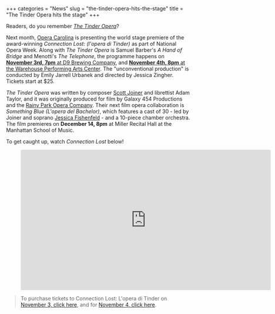 +++
categories = "News"
slug = "the-tinder-opera-hits-the-stage"
title = "The Tinder Opera hits the stage"
+++

Readers, do you remember [*The Tinder Opera*](/has-everyone-seen-the-tinder-opera/)? 

Next month, [Opera Carolina](/scene/companies/opera-carolina/) is presenting the world stage premiere of the award-winning *Connection Lost: (l'opera di Tinder)* as part of National Opera Week. Along with *The Tinder Opera* is Samuel Barber's *A Hand of Bridge* and Menotti's *The Telephone*, the programme happens on [**November 3rd, 7pm** at D9 Brewing Company](https://www.eventbrite.com/e/the-tinder-opera-tickets-28368179990), and [**November 4th, 8pm** at the Warehouse Performing Arts Center](https://search.seatyourself.biz/webstore/webstore.html?domain=warehousepac&event). The "unconventional production" is conducted by Emily Jarrell Urbanek and directed by Jessica Zingher. Tickets start at $25.

*The Tinder Opera* was written by composer [Scott Joiner](/scene/people/scott-joiner/) and librettist Adam Taylor, and it was originally produced for film by Galaxy 454 Productions and the [Rainy Park Opera Company](http://www.therainyparkopera.com/). Their next film opera collaboration is *Something Blue (L'opera del Bachelor)*, which features a cast of 30 - led by Joiner and soprano [Jessica Fishenfeld](/scene/people/jessica-fishenfeld/) - and a 10-piece chamber orchestra. The film premieres on **December 14, 8pm** at Miller Recital Hall at the Manhattan School of Music.

To get caught up, watch *Connection Lost* below!

<figure data-type="video">
<iframe width="680" height="382" src="https://www.youtube.com/embed/imvYwZjJX0Q" frameborder="0" allowfullscreen></iframe>
</figure>

>To purchase tickets to Connection Lost: L'opera di Tinder on [November 3, click here](https://www.eventbrite.com/e/the-tinder-opera-tickets-28368179990), and for [November 4, click here](https://search.seatyourself.biz/webstore/webstore.html?domain=warehousepac&event).
